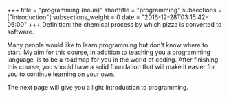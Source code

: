 +++
title = "programming (noun)"
shorttitle = "programming"
subsections = ["introduction"]
subsections_weight = 0
date = "2016-12-28T03:15:42-06:00"
+++
Definition: the chemical process by which pizza is converted to
software.

Many people would like to learn programming but don't know where to
start. My aim for this course, in addition to teaching you a
programming language, is to be a roadmap for you in the world of
coding. After finishing this course, you should have a solid
foundation that will make it easier for you to continue learning on
your own.

The next page will give you a light introduction to programming.
